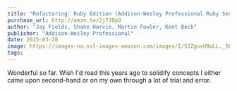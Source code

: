 ```yaml
---
title: "Refactoring: Ruby Edition (Addison-Wesley Professional Ruby Series)"
purchase_url: http://amzn.to/2j7J0pO
author: "Jay Fields, Shane Harvie, Martin Fowler, Kent Beck"
publisher: "Addison-Wesley Professional"
date: 2015-03-28
image: https://images-na.ssl-images-amazon.com/images/I/51ZguvU8wLL._SL75_.jpg
tags:
---
```


Wonderful so far. Wish I'd read this years ago to solidify concepts I either
came upon second-hand or on my own through a lot of trial and error.
